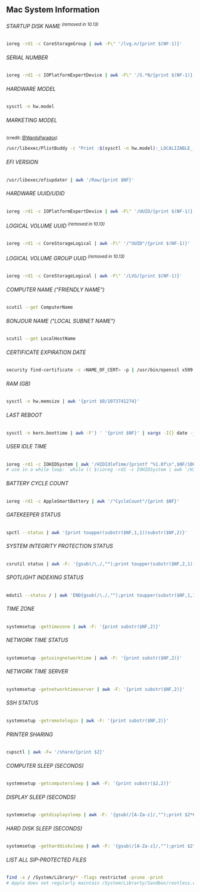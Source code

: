## Mac System Information

###### STARTUP DISK NAME <sup>(removed in 10.13)</sup>
```bash
ioreg -rd1 -c CoreStorageGroup | awk -F\" '/lvg.n/{print $(NF-1)}'
```

###### SERIAL NUMBER
```bash
ioreg -rd1 -c IOPlatformExpertDevice | awk -F\" '/S.*N/{print $(NF-1)}'
```

###### HARDWARE MODEL
```bash
sysctl -n hw.model
```

###### MARKETING MODEL
<sup>(credit: [@WardsParadox](https://github.com/WardsParadox))</sup>
```bash
/usr/libexec/PlistBuddy -c "Print :$(sysctl -n hw.model):_LOCALIZABLE_:marketingModel" /System/Library/PrivateFrameworks/ServerInformation.framework/Resources/English.lproj/SIMachineAttributes.plist
```

###### EFI VERSION
```bash
/usr/libexec/efiupdater | awk '/Raw/{print $NF}'
```

###### HARDWARE UUID/UDID
```bash
ioreg -rd1 -c IOPlatformExpertDevice | awk -F\" '/UUID/{print $(NF-1)}'
```

###### LOGICAL VOLUME UUID <sup>(removed in 10.13)</sup>
```bash
ioreg -rd1 -c CoreStorageLogical | awk -F\" '/"UUID"/{print $(NF-1)}'
```

###### LOGICAL VOLUME GROUP UUID <sup>(removed in 10.13)</sup>
```bash
ioreg -rd1 -c CoreStorageLogical | awk -F\" '/LVG/{print $(NF-1)}'
```

###### COMPUTER NAME ("FRIENDLY NAME")
```bash
scutil --get ComputerName
```

###### BONJOUR NAME ("LOCAL SUBNET NAME")
```bash
scutil --get LocalHostName
```

###### CERTIFICATE EXPIRATION DATE
```bash
security find-certificate -c <NAME_OF_CERT> -p | /usr/bin/openssl x509 -enddate -noout | cut -d= -f2 | xargs -I{} date -jf "%b %d %T %Y %Z" {} "+%F %T %Z"
```

###### RAM (GB)
```bash
sysctl -n hw.memsize | awk '{print $0/1073741274}'
```

###### LAST REBOOT
```bash
sysctl -n kern.boottime | awk -F'} ' '{print $NF}' | xargs -I{} date -jf "%a %b %d %T %Y" {} "+%F %T %Z"
```

###### USER IDLE TIME
```bash
ioreg -rd1 -c IOHIDSystem | awk '/HIDIdleTime/{printf "%1.0f\n",$NF/1000000000}'
# use in a while loop: `while (( $(ioreg -rd1 -c IOHIDSystem | awk '/HIDIdleTime/{printf "%1.0f\n",$NF/1000000000}') < [time in seconds] )); do sleep 0.1; done`
```

###### BATTERY CYCLE COUNT
```bash
ioreg -rd1 -c AppleSmartBattery | awk '/"CycleCount"/{print $NF}'
```

###### GATEKEEPER STATUS
```bash
spctl --status | awk '{print toupper(substr($NF,1,1))substr($NF,2)}'
```

###### SYSTEM INTEGRITY PROTECTION STATUS
```bash
csrutil status | awk -F: '{gsub(/\./,"");print toupper(substr($NF,2,1)) substr($NF,3)}'
```

###### SPOTLIGHT INDEXING STATUS
```bash
mdutil --status / | awk 'END{gsub(/\./,"");print toupper(substr($NF,1,1))substr($NF,2)}'
```

###### TIME ZONE
```bash
systemsetup -gettimezone | awk -F: '{print substr($NF,2)}'
```

###### NETWORK TIME STATUS
```bash
systemsetup -getusingnetworktime | awk -F: '{print substr($NF,2)}'
```

###### NETWORK TIME SERVER
```bash
systemsetup -getnetworktimeserver | awk -F: '{print substr($NF,2)}'
```

###### SSH STATUS
```bash
systemsetup -getremotelogin | awk -F: '{print substr($NF,2)}'
```

###### PRINTER SHARING
```bash
cupsctl | awk -F= '/share/{print $2}'
```

###### COMPUTER SLEEP (SECONDS)
```bash
systemsetup -getcomputersleep | awk -F: '{print substr($2,2)}'
```

###### DISPLAY SLEEP (SECONDS)
```bash
systemsetup -getdisplaysleep | awk -F: '{gsub(/[A-Za-z]/,"");print $2*60}'
```

###### HARD DISK SLEEP (SECONDS)
```bash
systemsetup -getharddisksleep | awk -F: '{gsub(/[A-Za-z]/,"");print $2*60}'
```

###### LIST ALL SIP-PROTECTED FILES
```bash
find -x / /System/Library/* -flags restricted -prune -print
# Apple does not regularly maintain /System/Librarty/Sandbox/rootless.conf, so this will print every file/directory that is protected by System Integrity Protection
```
